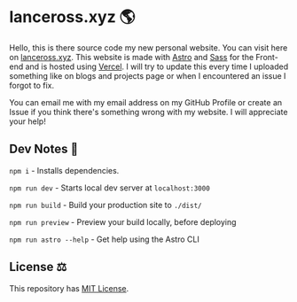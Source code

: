 # lanceross.xyz 🌎

Hello, this is there source code my new personal website. You can visit here on [lanceross.xyz](https://lanceross.xyz).
This website is made with [Astro](https://astro.build) and [Sass](https://sass-lang.com) for the Front-end and is hosted using [Vercel](https://vercel.com).
I will try to update this every time I uploaded something like on blogs and projects page or when I encountered an issue I forgot to fix.

You can email me with my email address on my GitHub Profile or create an Issue if you think there's something wrong with my website. I will appreciate your help!

## Dev Notes 📝

`npm i` - Installs dependencies.

`npm run dev` - Starts local dev server at `localhost:3000`

`npm run build` - Build your production site to `./dist/`

`npm run preview` - Preview your build locally, before deploying

`npm run astro --help` -  Get help using the Astro CLI

## License ⚖️

This repository has [MIT License](https://github.com/lancerossdev/lanceross-xyz/blob/master/LICENSE).
